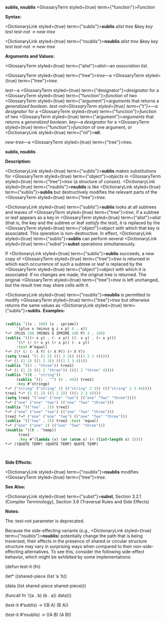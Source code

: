 **sublis, nsublis** <GlossaryTerm styled={true} term={"function"}><i>Function</i></GlossaryTerm> 



**Syntax:** 



<DictionaryLink styled={true} term={"sublis"}><b>sublis</b></DictionaryLink> *alist tree* &amp;key *key test test-not → new-tree* 



<DictionaryLink styled={true} term={"nsublis"}><b>nsublis</b></DictionaryLink> *alist tree* &amp;key *key test test-not → new-tree* 



**Arguments and Values:** 



<GlossaryTerm styled={true} term={"alist"}><i>alist</i></GlossaryTerm>—an *association list*. 



<GlossaryTerm styled={true} term={"tree"}><i>tree</i></GlossaryTerm>—a <GlossaryTerm styled={true} term={"tree"}><i>tree</i></GlossaryTerm>. 



*test*—a <GlossaryTerm styled={true} term={"designator"}><i>designator</i></GlossaryTerm> for a <GlossaryTerm styled={true} term={"function"}><i>function</i></GlossaryTerm> of two <GlossaryTerm styled={true} term={"argument"}><i>arguments</i></GlossaryTerm> that returns a *generalized boolean*. *test-not<GlossaryTerm styled={true} term={"t"}><i>—a </i></GlossaryTerm>designator* for a <GlossaryTerm styled={true} term={"function"}><i>function</i></GlossaryTerm> of two <GlossaryTerm styled={true} term={"argument"}><i>arguments</i></GlossaryTerm> that returns a *generalized boolean*. *key*—a *designator* for a <GlossaryTerm styled={true} term={"function"}><i>function</i></GlossaryTerm> of one argument, or <DictionaryLink styled={true} term={"nil"}><b>nil</b></DictionaryLink>. 



*new-tree*—a <GlossaryTerm styled={true} term={"tree"}><i>tree</i></GlossaryTerm>. 







 



 



**sublis, nsublis** 



**Description:** 



<DictionaryLink styled={true} term={"sublis"}><b>sublis</b></DictionaryLink> makes substitutions for <GlossaryTerm styled={true} term={"object"}><i>objects</i></GlossaryTerm> in <GlossaryTerm styled={true} term={"tree"}><i>tree</i></GlossaryTerm> (a structure of *conses*). <DictionaryLink styled={true} term={"nsublis"}><b>nsublis</b></DictionaryLink> is like <DictionaryLink styled={true} term={"sublis"}><b>sublis</b></DictionaryLink> but destructively modifies the relevant parts of the <GlossaryTerm styled={true} term={"tree"}><i>tree</i></GlossaryTerm>. 



<DictionaryLink styled={true} term={"sublis"}><b>sublis</b></DictionaryLink> looks at all subtrees and leaves of <GlossaryTerm styled={true} term={"tree"}><i>tree</i></GlossaryTerm>; if a subtree or leaf appears as a key in <GlossaryTerm styled={true} term={"alist"}><i>alist</i></GlossaryTerm> (that is, the key and the subtree or leaf *satisfy the test*), it is replaced by the <GlossaryTerm styled={true} term={"object"}><i>object</i></GlossaryTerm> with which that key is associated. This operation is non-destructive. In effect, <DictionaryLink styled={true} term={"sublis"}><b>sublis</b></DictionaryLink> can perform several <DictionaryLink styled={true} term={"subst"}><b>subst</b></DictionaryLink> operations simultaneously. 



If <DictionaryLink styled={true} term={"sublis"}><b>sublis</b></DictionaryLink> succeeds, a new copy of <GlossaryTerm styled={true} term={"tree"}><i>tree</i></GlossaryTerm> is returned in which each occurrence of such a subtree or leaf is replaced by the <GlossaryTerm styled={true} term={"object"}><i>object</i></GlossaryTerm> with which it is associated. If no changes are made, the original tree is returned. The original <GlossaryTerm styled={true} term={"tree"}><i>tree</i></GlossaryTerm> is left unchanged, but the result tree may share cells with it. 



<DictionaryLink styled={true} term={"nsublis"}><b>nsublis</b></DictionaryLink> is permitted to modify <GlossaryTerm styled={true} term={"tree"}><i>tree</i></GlossaryTerm> but otherwise returns the same values as <DictionaryLink styled={true} term={"sublis"}><b>sublis</b></DictionaryLink>. **Examples:**
```lisp

(sublis ’((x . 100) (z . zprime)) 
	 ’(plus x (minus g z x p) 4 . x)) 
*→* (PLUS 100 (MINUS G ZPRIME 100 P) 4 . 100) 
(sublis ’(((+ x y) . (- x y)) ((- x y) . (+ x y))) 
	 ’(\* (/ (+ x y) (+ x p)) (- x y)) 
	 :test #’equal) 
*→* (\* (/ (- X Y) (+ X P)) (+ X Y)) 
(setq tree1 ’(1 (1 2) ((1 2 3)) (((1 2 3 4))))) 
*→* (1 (1 2) ((1 2 3)) (((1 2 3 4)))) 
(sublis ’((3 . "three")) tree1) 
*→* (1 (1 2) ((1 2 "three")) (((1 2 "three" 4)))) 
(sublis ’((t . "string")) 
	 (sublis ’((1 . "") (4 . 44)) tree1) 
	 :key #’stringp) 
*→* ("string" ("string" 2) (("string" 2 3)) ((("string" 2 3 44)))) 
tree1 *→* (1 (1 2) ((1 2 3)) (((1 2 3 4)))) 
(setq tree2 ’("one" ("one" "two") (("one" "Two" "three")))) 
*→* ("one" ("one" "two") (("one" "Two" "three"))) 
(sublis ’(("two" . 2)) tree2) 
*→* ("one" ("one" "two") (("one" "Two" "three"))) 
tree2 *→* ("one" ("one" "two") (("one" "Two" "three"))) 
(sublis ’(("two" . 2)) tree2 :test ’equal) 
*→* ("one" ("one" 2) (("one" "Two" "three"))) 
(nsublis ’((t . ’temp)) 
	  tree1 
	  :key #’(lambda (x) (or (atom x) (< (list-length x) 3)))) 
*→* ((QUOTE TEMP) (QUOTE TEMP) QUOTE TEMP) 




```
**Side Effects:** 



<DictionaryLink styled={true} term={"nsublis"}><b>nsublis</b></DictionaryLink> modifies <GlossaryTerm styled={true} term={"tree"}><i>tree</i></GlossaryTerm>. 



**See Also:** 



<DictionaryLink styled={true} term={"subst"}><b>subst</b></DictionaryLink>, Section 3.2.1 (Compiler Terminology), Section 3.6 (Traversal Rules and Side Effects) 



**Notes:** 



The :test-not parameter is deprecated. 



Because the side-effecting variants (*e.g.*, <DictionaryLink styled={true} term={"nsublis"}><b>nsublis</b></DictionaryLink>) potentially change the path that is being traversed, their effects in the presence of shared or circular structure structure may vary in surprising ways when compared to their non-side-effecting alternatives. To see this, consider the following side-effect behavior, which might be exhibited by some implementations: 



(defun test-it (fn) 



(let\* ((shared-piece (list ’a ’b)) 



(data (list shared-piece shared-piece))) 



(funcall fn ’((a . b) (b . a)) data))) 



(test-it #’sublis) *→* ((B A) (B A)) 



(test-it #’nsublis) *→* ((A B) (A B)) 



